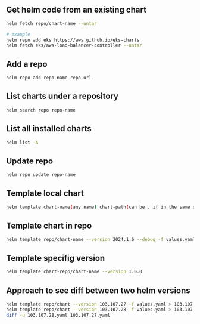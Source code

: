 ## Get helm code from an existing chart
```bash
helm fetch repo/chart-name --untar

# example
helm repo add eks https://aws.github.io/eks-charts
helm fetch eks/aws-load-balancer-controller --untar
```

## Add a repo
```bash
helm repo add repo-name repo-url
```

## List charts under a repository
```bash
helm search repo repo-name
```

## List all installed charts
```bash
helm list -A
```

## Update repo
```bash
helm repo update repo-name
```

## Template local chart
```bash
helm template chart-name(any name) chart-path(can be . if in the same directory)
```

## Template chart in repo
```bash
helm template repo/chart-name --version 2024.1.6 --debug -f values.yaml
```

## Template specifig version
```bash
helm template chart-repo/chart-name --version 1.0.0
```

## Approach to see diff between two helm versions
```bash
helm template repo/chart --version 103.107.27 -f values.yaml > 103.107.27.yaml
helm template repo/chart --version 103.107.28 -f values.yaml > 103.107.28.yaml
diff -u 103.107.28.yaml 103.107.27.yaml
```
